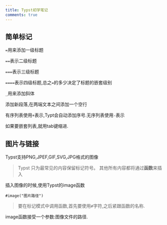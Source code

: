 ```yaml
---
title: Typst初学笔记
comments: true
---
```


## 简单标记

`=`用来添加一级标题

`==`表示二级标题

`===`表示三级标题

`====`表示四级标题,总之`=`的多少决定了标题的嵌套级别

`_`用来添加斜体

添加新段落,在两端文本之间添加一个空行

有序列表使用`+`表示,Typt会自动添加序号.无序列表使用`-`表示

如果要嵌套列表,就用tab键缩进.

## 图片与链接

Typst支持PNG,JPEF,GIF,SVG,JPG格式的图像

>Typst 只为最常见的内容保留标记符号。 其他所有内容都将通过**函数**来插入

插入图像的时候,使用Typst的image函数

```typst
#image("图片路径")
```

>要在标记模式中调用函数,首先要使用`#`字符,之后紧跟函数的名称.

image函数接受一个参数:图像文件的路径.
